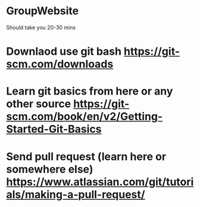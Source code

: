 # GroupWebsite

Should take you 20-30 mins

# Downlaod use git bash https://git-scm.com/downloads

# Learn git basics from here or any other source https://git-scm.com/book/en/v2/Getting-Started-Git-Basics

# Send pull request (learn here or somewhere else) https://www.atlassian.com/git/tutorials/making-a-pull-request/
